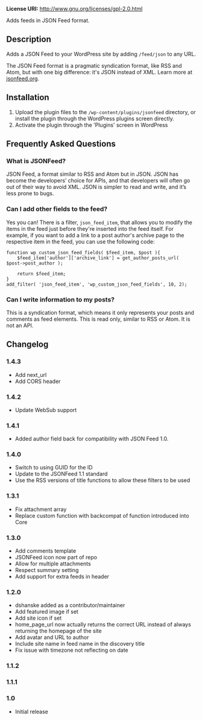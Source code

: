 **License URI:** http://www.gnu.org/licenses/gpl-2.0.html

Adds feeds in JSON Feed format.

## Description

Adds a JSON Feed to your WordPress site by adding `/feed/json` to any URL.

The JSON Feed format is a pragmatic syndication format, like RSS and Atom, but with one big difference: it's JSON instead of XML. Learn more at [jsonfeed.org](http://jsonfeed.org/).

## Installation

1. Upload the plugin files to the `/wp-content/plugins/jsonfeed` directory, or install the plugin through the WordPress plugins screen directly.
1. Activate the plugin through the 'Plugins' screen in WordPress

## Frequently Asked Questions

### What is JSONFeed?

JSON Feed, a format similar to RSS and Atom but in JSON. JSON has become the developers’ choice for APIs, and that developers will often go out of their way to avoid XML.
JSON is simpler to read and write, and it’s less prone to bugs.

### Can I add other fields to the feed?

Yes you can! There is a filter, `json_feed_item`, that allows you to modify the items in the feed just before they're inserted into the feed itself. For example, if you want to add a link to a post author's archive page to the respective item in the feed, you can use the following code:

```
function wp_custom_json_feed_fields( $feed_item, $post ){
    $feed_item['author']['archive_link'] = get_author_posts_url( $post->post_author );

    return $feed_item;
}
add_filter( 'json_feed_item', 'wp_custom_json_feed_fields', 10, 2);
```

### Can I write information to my posts?

This is a syndication format, which means it only represents your posts and comments as feed elements. This is read only, similar to RSS or Atom. It is not an API.

## Changelog

### 1.4.3

* Add next_url
* Add CORS header

### 1.4.2

* Update WebSub support

### 1.4.1

* Added author field back for compatibility with JSON Feed 1.0.

### 1.4.0

* Switch to using GUID for the ID
* Update to the JSONFeed 1.1 standard
* Use the RSS versions of title functions to allow these filters to be used

### 1.3.1

* Fix attachment array
* Replace custom function with backcompat of function introduced into Core

### 1.3.0

* Add comments template
* JSONFeed icon now part of repo
* Allow for multiple attachments
* Respect summary setting
* Add support for extra feeds in header

### 1.2.0

* dshanske added as a contributor/maintainer
* Add featured image if set
* Add site icon if set
* home_page_url now actually returns the correct URL instead of always returning the homepage of the site
* Add avatar and URL to author
* Include site name in feed name in the discovery title
* Fix issue with timezone not reflecting on date

### 1.1.2

### 1.1.1

### 1.0

* Initial release

